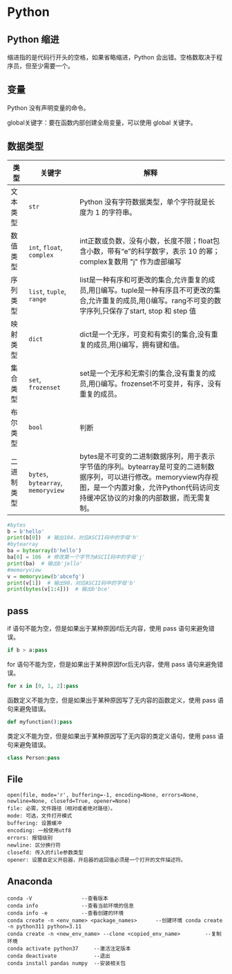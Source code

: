 # Python 

## Python 缩进

缩进指的是代码行开头的空格，如果省略缩进，Python 会出错。空格数取决于程序员，但至少需要一个。

## 变量

Python 没有声明变量的命令。

global关键字：要在函数内部创建全局变量，可以使用 global 关键字。

## 数据类型

| 类型       | 关键字                             | 解释                                                         |
| ---------- | ---------------------------------- | ------------------------------------------------------------ |
| 文本类型   | `str`                              | Python 没有字符数据类型，单个字符就是长度为 1 的字符串。     |
| 数值类型   | `int`, `float`, `complex`          | int正数或负数，没有小数，长度不限；float包含小数，带有“e”的科学数字，表示 10 的幂；complex复数用 "j" 作为虚部编写 |
| 序列类型   | `list`, `tuple`, `range`           | list是一种有序和可更改的集合,允许重复的成员,用[]编写。tuple是一种有序且不可更改的集合,允许重复的成员,用()编写。rang不可变的数字序列,只保存了start, stop 和 step 值 |
| 映射类型   | `dict`                             | dict是一个无序，可变和有索引的集合,没有重复的成员,用{}编写，拥有键和值。 |
| 集合类型   | `set`, `frozenset`                 | set是一个无序和无索引的集合,没有重复的成员,用{}编写。frozenset不可变并，有序，没有重复的成员。 |
| 布尔类型   | `bool`                             | 判断                                                         |
| 二进制类型 | `bytes`, `bytearray`, `memoryview` | bytes是不可变的二进制数据序列，用于表示字节值的序列。bytearray是可变的二进制数据序列，可以进行修改。memoryview内存视图，是一个内置对象，允许Python代码访问支持缓冲区协议的对象的内部数据，而无需复制。 |

```python
#bytes
b = b'hello' 
print(b[0])  # 输出104，对应ASCII码中的字母'h'
#bytearray
ba = bytearray(b'hello') 
ba[0] = 106  # 修改第一个字节为ASCII码中的字母'j' 
print(ba)  # 输出b'jello'
#memoryview
v = memoryview(b'abcefg')
print(v[1])  # 输出98，对应ASCII码中的字母'b'
print(bytes(v[1:4]))  # 输出b'bce'
```

## pass 

if 语句不能为空，但是如果出于某种原因if后无内容，使用 pass 语句来避免错误。

```python
if b > a:pass
```

for 语句不能为空，但是如果出于某种原因for后无内容，使用 pass 语句来避免错误。

```python
for x in [0, 1, 2]:pass
```

函数定义不能为空，但是如果出于某种原因写了无内容的函数定义，使用 pass 语句来避免错误。

```python
def myfunction():pass
```

类定义不能为空，但是如果出于某种原因写了无内容的类定义语句，使用 pass 语句来避免错误。

```python
class Person:pass
```

## File

```
open(file, mode='r', buffering=-1, encoding=None, errors=None, newline=None, closefd=True, opener=None)
file: 必需，文件路径（相对或者绝对路径）。
mode: 可选，文件打开模式
buffering: 设置缓冲
encoding: 一般使用utf8
errors: 报错级别
newline: 区分换行符
closefd: 传入的file参数类型
opener: 设置自定义开启器，开启器的返回值必须是一个打开的文件描述符。
```



## Anaconda

```
conda -V				--查看版本
conda info				--查看当前环境的信息
conda info -e			--查看创建的环境
conda create -n <env_name> <package_names>		--创建环境 conda create -n python311 python=3.11
conda create -n <new_env_name> --clone <copied_env_name>		--复制环境
conda activate python37		--激活注定版本
conda deactivate			--退出
conda install pandas numpy  --安装相关包
```

